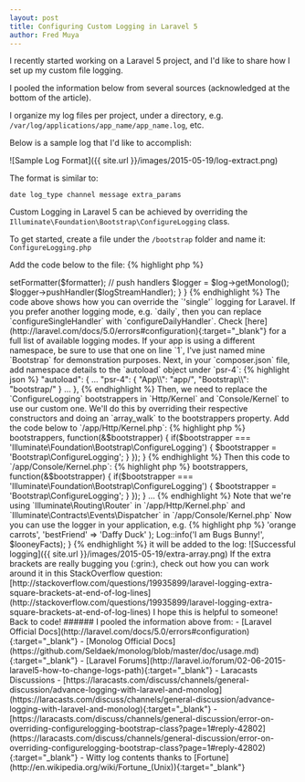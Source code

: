 ```yaml
---
layout: post
title: Configuring Custom Logging in Laravel 5
author: Fred Muya
---
```


I recently started working on a Laravel 5 project, and I'd like to share how I set up my custom file logging.

I pooled the information below from several sources (acknowledged at the bottom of the article).

I organize my log files per project, under a directory, e.g. `/var/log/applications/app_name/app_name.log`, etc.

Below is a sample log that I'd like to accomplish:

![Sample Log Format]({{ site.url }}/images/2015-05-19/log-extract.png)

The format is similar to:
```
date log_type channel message extra_params
```

Custom Logging in Laravel 5 can be achieved by overriding the `Illuminate\Foundation\Bootstrap\ConfigureLogging` class.

To get started, create a file under the `/bootstrap` folder and name it: `ConfigureLogging.php`

Add the code below to the file:
{% highlight php %}
<?php namespace Bootstrap;

use Monolog\Logger as Monolog;
use Monolog\Formatter\LineFormatter;
use Illuminate\Log\Writer;
use Illuminate\Contracts\Foundation\Application;
use Illuminate\Foundation\Bootstrap\ConfigureLogging as BaseConfigureLogging;
use Monolog\Handler\StreamHandler;


class ConfigureLogging extends BaseConfigureLogging
{
    /**
     * Configure the Monolog handlers for the application.
     *
     * @param  \Illuminate\Contracts\Foundation\Application  $app
     * @param  \Illuminate\Log\Writer  $log
     * @return void
     */
    protected function configureSingleHandler(Application $app, Writer $log)
    {
        // Stream handlers
        $logPath = '/var/log/applications/app_name/app.log';
        $logLevel = Monolog::DEBUG;
        $logStreamHandler = new StreamHandler($logPath, $logLevel);

        // Formatting
        // the default output format is "[%datetime%] %channel%.%level_name%: %message% %context% %extra%\n"
        $logFormat = "%datetime% [%level_name%] (%channel%): %message% %context% %extra%\n";
        $formatter = new LineFormatter($logFormat);
        $logStreamHandler->setFormatter($formatter);

        // push handlers
        $logger = $log->getMonolog();
        $logger->pushHandler($logStreamHandler);
    }
}

{% endhighlight %}

The code above shows how you can override the `'single'` logging for Laravel. If you prefer another logging mode, e.g. `daily`, then you can replace `configureSingleHandler` with `configureDailyHandler`. Check [here](http://laravel.com/docs/5.0/errors#configuration){:target="_blank"} for a full list of available logging modes.

If your app is using a different namespace, be sure to use that one on line `1`, I've just named mine `Bootstrap` for demonstration purposes.

Next, in your `composer.json` file, add namespace details to the `autoload` object under `psr-4`:
{% highlight json %}
"autoload": {
    ...
    "psr-4": {
        "App\\": "app/",
        "Bootstrap\\": "bootstrap/"
    }
    ...
},
{% endhighlight %}


Then, we need to replace the `ConfigureLogging` bootstrappers in `Http/Kernel` and `Console/Kernel` to use our custom one. We'll do this by overriding their respective constructors and doing an `array_walk` to the bootstrappers property.

Add the code below to `/app/Http/Kernel.php`:
{% highlight php %}
<?php
...
use Illuminate\Contracts\Foundation\Application;
use Illuminate\Routing\Router;
...

...
public function __construct(Application $app, Router $router)
{
    parent::__construct($app, $router);

    array_walk($this->bootstrappers, function(&$bootstrapper)
    {
        if($bootstrapper === 'Illuminate\Foundation\Bootstrap\ConfigureLogging')
        {
            $bootstrapper = 'Bootstrap\ConfigureLogging';
        }
    });
}
{% endhighlight %}

Then this code to `/app/Console/Kernel.php`:
{% highlight php %}
<?php
...
use Illuminate\Contracts\Foundation\Application;
use Illuminate\Contracts\Events\Dispatcher;
...

...
public function __construct(Application $app, Dispatcher $events)
{
    parent::__construct($app, $events);

    array_walk($this->bootstrappers, function(&$bootstrapper)
    {
        if($bootstrapper === 'Illuminate\Foundation\Bootstrap\ConfigureLogging')
        {
            $bootstrapper = 'Bootstrap\ConfigureLogging';
        }
    });
}
...
{% endhighlight %}

Note that we're using `Illuminate\Routing\Router` in `/app/Http/Kernel.php` and `Illuminate\Contracts\Events\Dispatcher` in `/app/Console/Kernel.php`

Now you can use the logger in your application, e.g.
{% highlight php %}
<?php
...
use Log;
...

...
public function goLooney()
{
    Log::info('I am Bugs Bunny!');
}
{% endhighlight %}

This should appear as below in your log file:
![Successful logging]({{ site.url }}/images/2015-05-19/logged-success.png)

*PS:* The extra square brackets are serialized representations of empty arrays. The `LineFormatter` class allows you to pass extra arguments to the log, e.g. if you want to pass an array:
{% highlight php %}
<?php
...
public function goLooney()
{
    $looneyFacts = array(
        'favoriteFood' => 'orange carrots',
        'bestFriend' => 'Daffy Duck'
        );
    Log::info('I am Bugs Bunny!', $looneyFacts);
}
{% endhighlight %}

it will be added to the log:
![Successful logging]({{ site.url }}/images/2015-05-19/extra-array.png)

If the extra brackets are really bugging you (:grin:), check out how you can work around it in this StackOverflow question: [http://stackoverflow.com/questions/19935899/laravel-logging-extra-square-brackets-at-end-of-log-lines](http://stackoverflow.com/questions/19935899/laravel-logging-extra-square-brackets-at-end-of-log-lines)

I hope this is helpful to someone! Back to code!

###### I pooled the information above from:
- [Laravel Official Docs](http://laravel.com/docs/5.0/errors#configuration){:target="_blank"}
- [Monolog Official Docs](https://github.com/Seldaek/monolog/blob/master/doc/usage.md){:target="_blank"}
- [Laravel Forums](http://laravel.io/forum/02-06-2015-laravel5-how-to-change-logs-path){:target="_blank"}
- Laracasts Discussions
    - [https://laracasts.com/discuss/channels/general-discussion/advance-logging-with-laravel-and-monolog](https://laracasts.com/discuss/channels/general-discussion/advance-logging-with-laravel-and-monolog){:target="_blank"}
    - [https://laracasts.com/discuss/channels/general-discussion/error-on-overriding-configurelogging-bootstrap-class?page=1#reply-42802](https://laracasts.com/discuss/channels/general-discussion/error-on-overriding-configurelogging-bootstrap-class?page=1#reply-42802){:target="_blank"}
- Witty log contents thanks to [Fortune](http://en.wikipedia.org/wiki/Fortune_(Unix)){:target="_blank"}
